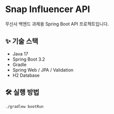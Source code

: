 # Snap Influencer API

무신사 백엔드 과제용 Spring Boot API 프로젝트입니다.

## ✨ 기술 스택
- Java 17
- Spring Boot 3.2
- Gradle
- Spring Web / JPA / Validation
- H2 Database

## 🛠 실행 방법
```bash
./gradlew bootRun